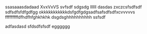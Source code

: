 ssasaaasdadaad
XvxVxVS
svfsdf
sdgsdg
llllll
dasdas
zxczcsfsdfsdf
sdfsdfsfdfgdfgg
okkkkkkkkkkkdsfgdfgdgsadfsafsdfsdfxcvvvvvs
fffffffffdfhdfhfghkhkhk
dsgdsghhhhhhhhhh
ssfsdf


adfasdasd
sfdsdfsfsdf
egggggg
